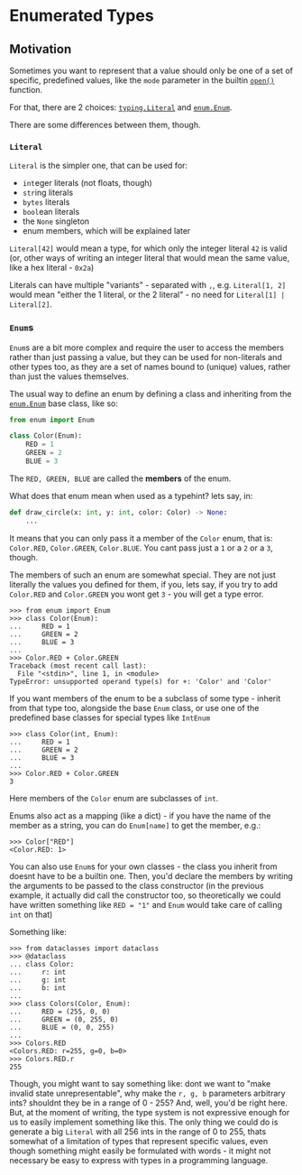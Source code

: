 # Enumerated Types

## Motivation

Sometimes you want to represent that a value should only be one of a set of specific, predefined values, like the `mode` parameter in the builtin [``open()``](https://docs.python.org/3/library/functions.html#open) function.

For that, there are 2 choices: [``typing.Literal``](https://docs.python.org/3/library/typing.html#typing.Literal) and [``enum.Enum``](https://docs.python.org/3/library/enum.html#enum.Enum).

There are some differences between them, though. 

### `Literal`

``Literal`` is the simpler one, that can be used for:

- ``int``eger literals (not floats, though)
- ``str``ing literals
- ``bytes`` literals
- ``bool``ean literals
- the ``None`` singleton
- enum members, which will be explained later

``Literal[42]`` would mean a type, for which only the integer literal ``42`` is valid (or, other ways of writing an integer literal that would mean the same value, like a hex literal - ``0x2a``)

Literals can have multiple "variants" - separated with ``,``, e.g. ``Literal[1, 2]`` would mean "either the 1 literal, or the 2 literal" - no need for ``Literal[1] | Literal[2]``.

### `Enum`s

``Enum``s are a bit more complex and require the user to access the members rather than just passing a value, but they can be used for non-literals and other types too, as they are
a set of names bound to (unique) values, rather than just the values themselves.

The usual way to define an enum by defining a class and inheriting from the [``enum.Enum``](https://docs.python.org/3/library/enum.html#enum.Enum) base class, like so:

```python
from enum import Enum

class Color(Enum):
    RED = 1
    GREEN = 2
    BLUE = 3
```

The ``RED, GREEN, BLUE`` are called the **members** of the enum.

What does that enum mean when used as a typehint? lets say, in:

```python
def draw_circle(x: int, y: int, color: Color) -> None:
    ...
```

It means that you can only pass it a member of the ``Color`` enum, that is: ``Color.RED``, ``Color.GREEN``, ``Color.BLUE``. You cant pass just a ``1`` or a ``2`` or a ``3``, though.

The members of such an enum are somewhat special. They are not just literally the values you defined for them, if you, lets say, if you try to add ``Color.RED`` and ``Color.GREEN`` you wont get ``3`` - you will get a type error.

```python-repl
>>> from enum import Enum
>>> class Color(Enum):
...     RED = 1
...     GREEN = 2
...     BLUE = 3
...
>>> Color.RED + Color.GREEN
Traceback (most recent call last):
  File "<stdin>", line 1, in <module>
TypeError: unsupported operand type(s) for +: 'Color' and 'Color'
```

If you want members of the enum to be a subclass of some type - inherit from that type too, alongside the base ``Enum`` class, or use one of the predefined base classes for special types like ``IntEnum``

```python-repl
>>> class Color(int, Enum):
...     RED = 1
...     GREEN = 2
...     BLUE = 3
...
>>> Color.RED + Color.GREEN
3
```

Here members of the ``Color`` enum are subclasses of ``int``.

Enums also act as a mapping (like a dict) - if you have the name of the member as a string, you can do ``Enum[name]`` to get the member, e.g.:

```python-repl
>>> Color["RED"]
<Color.RED: 1>
```

You can also use ``Enum``s for your own classes - the class you inherit from doesnt have to be a builtin one. Then, you'd declare the members by writing the arguments to be passed to the class constructor (in the previous example, it actually did call the constructor too, so theoretically we could have written something like ``RED = "1"`` and ``Enum`` would take care of calling ``int`` on that)

Something like:

```python-repl
>>> from dataclasses import dataclass
>>> @dataclass
... class Color:
...     r: int
...     g: int
...     b: int
...
>>> class Colors(Color, Enum):
...     RED = (255, 0, 0)
...     GREEN = (0, 255, 0)
...     BLUE = (0, 0, 255)
...
>>> Colors.RED
<Colors.RED: r=255, g=0, b=0>
>>> Colors.RED.r
255
```

Though, you might want to say something like: dont we want to "make invalid state unrepresentable", why make the ``r, g, b`` parameters arbitrary ints? shouldnt they be in a range of 0 - 255?
And, well, you'd be right here. But, at the moment of writing, the type system is not expressive enough for us to easily implement something like this. The only thing we could do is generate a big ``Literal`` with all 256 ints in the range of 0 to 255,
thats somewhat of a limitation of types that represent specific values, even though something might easily be formulated with words - it might not necessary be easy to express with types in a programming language.
